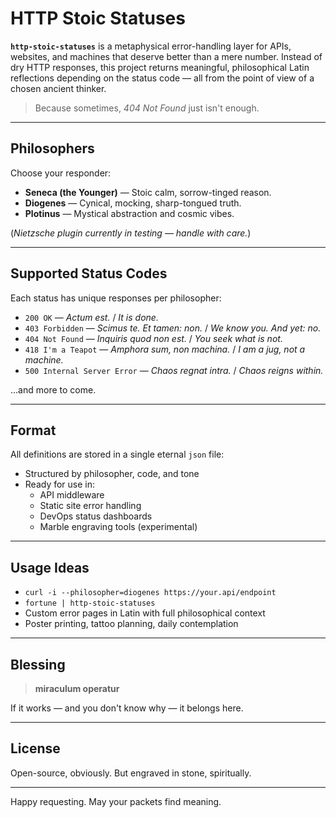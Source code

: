 # HTTP Stoic Statuses

**`http-stoic-statuses`** is a metaphysical error-handling layer for APIs, websites, and machines that deserve better than a mere number. Instead of dry HTTP responses, this project returns meaningful, philosophical Latin reflections depending on the status code — all from the point of view of a chosen ancient thinker.

> Because sometimes, *404 Not Found* just isn't enough.

---

## Philosophers

Choose your responder:

- **Seneca (the Younger)** — Stoic calm, sorrow-tinged reason.
- **Diogenes** — Cynical, mocking, sharp-tongued truth.
- **Plotinus** — Mystical abstraction and cosmic vibes.

(*Nietzsche plugin currently in testing — handle with care.*)

---

## Supported Status Codes

Each status has unique responses per philosopher:

- `200 OK` — *Actum est.* / *It is done.*
- `403 Forbidden` — *Scimus te. Et tamen: non.* / *We know you. And yet: no.*
- `404 Not Found` — *Inquiris quod non est.* / *You seek what is not.*
- `418 I'm a Teapot` — *Amphora sum, non machina.* / *I am a jug, not a machine.*
- `500 Internal Server Error` — *Chaos regnat intra.* / *Chaos reigns within.*

...and more to come.

---

## Format

All definitions are stored in a single eternal `json` file:

- Structured by philosopher, code, and tone
- Ready for use in:
  - API middleware
  - Static site error handling
  - DevOps status dashboards
  - Marble engraving tools (experimental)

---

## Usage Ideas

- `curl -i --philosopher=diogenes https://your.api/endpoint`
- `fortune | http-stoic-statuses`
- Custom error pages in Latin with full philosophical context
- Poster printing, tattoo planning, daily contemplation

---

## Blessing

> **miraculum operatur**

If it works — and you don't know why — it belongs here.

---

## License

Open-source, obviously. But engraved in stone, spiritually.

---

Happy requesting. May your packets find meaning.

